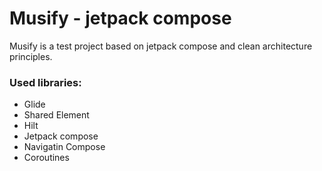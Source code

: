 # Musify - jetpack compose

Musify is a test project based on jetpack compose and clean architecture principles.

### Used libraries: 

- Glide
- Shared Element
- Hilt
- Jetpack compose
- Navigatin Compose
- Coroutines
